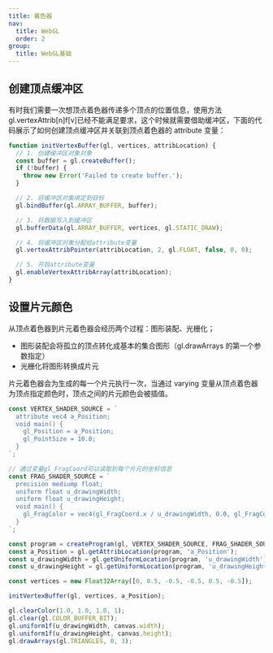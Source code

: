 ```yaml
---
title: 着色器
nav:
  title: WebGL
  order: 2
group:
  title: WebGL基础
---
```


## 创建顶点缓冲区

有时我们需要一次想顶点着色器传递多个顶点的位置信息，使用方法 gl.vertexAttrib[n]f[v]已经不能满足要求，这个时候就需要借助缓冲区，下面的代码展示了如何创建顶点缓冲区并关联到顶点着色器的 attribute 变量：

```js
function initVertexBuffer(gl, vertices, attribLocation) {
  // 1. 创建缓冲区对象对象
  const buffer = gl.createBuffer();
  if (!buffer) {
    throw new Error('Failed to create buffer.');
  }

  // 2. 将缓冲区对象绑定到目标
  gl.bindBuffer(gl.ARRAY_BUFFER, buffer);

  // 3. 将数据写入到缓冲区
  gl.bufferData(gl.ARRAY_BUFFER, vertices, gl.STATIC_DRAW);

  // 4. 将缓冲区对象分配给attribute变量
  gl.vertexAttribPointer(attribLocation, 2, gl.FLOAT, false, 0, 0);

  // 5. 开启attribute变量
  gl.enableVertexAttribArray(attribLocation);
}
```

## 设置片元颜色

从顶点着色器到片元着色器会经历两个过程：图形装配、光栅化；

- 图形装配会将孤立的顶点转化成基本的集合图形（gl.drawArrays 的第一个参数指定）
- 光栅化将图形转换成片元

片元着色器会为生成的每一个片元执行一次，当通过 varying 变量从顶点着色器为顶点指定颜色时，顶点之间的片元颜色会被插值。

```js
const VERTEX_SHADER_SOURCE = `
  attribute vec4 a_Position;
  void main() {
    gl_Position = a_Position;
    gl_PointSize = 10.0;
  }
`;

// 通过变量gl_FragCoord可以读取到每个片元的坐标信息
const FRAG_SHADER_SOURCE = `
  precision mediump float;
  uniform float u_drawingWidth;
  uniform float u_drawingHeight;
  void main() {
    gl_FragColor = vec4(gl_FragCoord.x / u_drawingWidth, 0.0, gl_FragCoord.y / u_drawingHeight, 1.0);
  }
`;

const program = createProgram(gl, VERTEX_SHADER_SOURCE, FRAG_SHADER_SOURCE);
const a_Position = gl.getAttribLocation(program, 'a_Position');
const u_drawingWidth = gl.getUniformLocation(program, 'u_drawingWidth');
const u_drawingHeight = gl.getUniformLocation(program, 'u_drawingHeight');

const vertices = new Float32Array([0, 0.5, -0.5, -0.5, 0.5, -0.5]);

initVertexBuffer(gl, vertices, a_Position);

gl.clearColor(1.0, 1.0, 1.0, 1);
gl.clear(gl.COLOR_BUFFER_BIT);
gl.uniform1f(u_drawingWidth, canvas.width);
gl.uniform1f(u_drawingHeight, canvas.height);
gl.drawArrays(gl.TRIANGLES, 0, 3);
```
